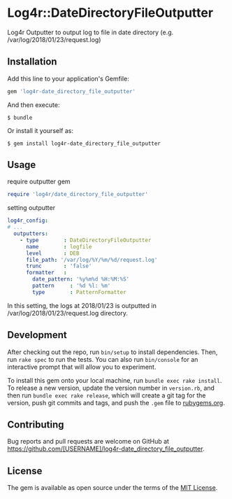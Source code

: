 # Log4r::DateDirectoryFileOutputter

Log4r Outputter to output log to file in date directory (e.g. /var/log/2018/01/23/request.log)

## Installation

Add this line to your application's Gemfile:

```ruby
gem 'log4r-date_directory_file_outputter'
```

And then execute:

    $ bundle

Or install it yourself as:

    $ gem install log4r-date_directory_file_outputter

## Usage

require outputter gem
```ruby
require 'log4r/date_directory_file_outputter'
```

setting outputter
```yaml
log4r_config:
# ...
  outputters:
    - type        : DateDirectoryFileOutputter
      name        : logfile
      level       : DEB
      file_path: '/var/log/%Y/%m/%d/request.log'
      trunc       : 'false'
      formatter   :
        date_pattern: '%y%m%d %H:%M:%S'
        pattern     : '%d %l: %m'
        type        : PatternFormatter
```

In this setting, the logs at 2018/01/23 is outputted in /var/log/2018/01/23/request.log directory.

## Development

After checking out the repo, run `bin/setup` to install dependencies. Then, run `rake spec` to run the tests. You can also run `bin/console` for an interactive prompt that will allow you to experiment.

To install this gem onto your local machine, run `bundle exec rake install`. To release a new version, update the version number in `version.rb`, and then run `bundle exec rake release`, which will create a git tag for the version, push git commits and tags, and push the `.gem` file to [rubygems.org](https://rubygems.org).

## Contributing

Bug reports and pull requests are welcome on GitHub at https://github.com/[USERNAME]/log4r-date_directory_file_outputter.

## License

The gem is available as open source under the terms of the [MIT License](https://opensource.org/licenses/MIT).
